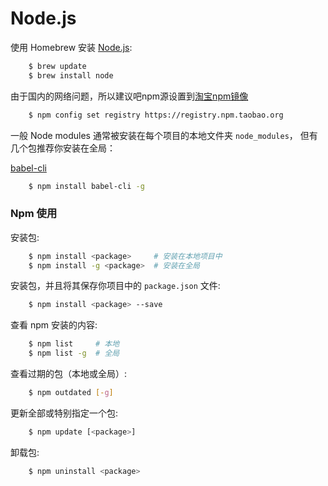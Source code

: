 # Node.js

使用 Homebrew 安装 [Node.js](http://nodejs.org/):

```bash
    $ brew update
    $ brew install node
```

由于国内的网络问题，所以建议吧npm源设置到[淘宝npm镜像](https://npm.taobao.org/)

```bash
    $ npm config set registry https://registry.npm.taobao.org
```

一般 Node modules 通常被安装在每个项目的本地文件夹 `node_modules`，
但有几个包推荐你安装在全局：

[babel-cli](https://babeljs.io/docs/en/babel-cli)

```bash
    $ npm install babel-cli -g
```

### Npm 使用

安装包:
```bash
    $ npm install <package>     # 安装在本地项目中
    $ npm install -g <package>  # 安装在全局
```
安装包，并且将其保存你项目中的 `package.json` 文件:
```bash
    $ npm install <package> --save
```
查看 npm 安装的内容:
```bash
    $ npm list     # 本地
    $ npm list -g  # 全局
```
查看过期的包（本地或全局）:
```bash
    $ npm outdated [-g]
```
更新全部或特别指定一个包:
```bash
    $ npm update [<package>]
```
卸载包:
```bash
    $ npm uninstall <package>
```